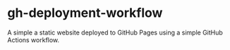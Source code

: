 # gh-deployment-workflow

A simple a static website deployed to GitHub Pages using a simple GitHub Actions workflow.
